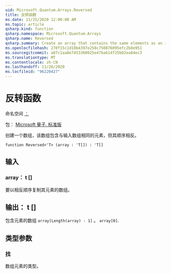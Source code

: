 ```yaml
---
uid: Microsoft.Quantum.Arrays.Reversed
title: 反转函数
ms.date: 11/25/2020 12:00:00 AM
ms.topic: article
qsharp.kind: function
qsharp.namespace: Microsoft.Quantum.Arrays
qsharp.name: Reversed
qsharp.summary: Create an array that contains the same elements as an input array but in Reversed order.
ms.openlocfilehash: 270f15c1d10b4397e258c750876095efc2b8e951
ms.sourcegitcommit: a87c1aa8e7453360025e47ba614f25b02ea84ec3
ms.translationtype: MT
ms.contentlocale: zh-CN
ms.lasthandoff: 11/26/2020
ms.locfileid: "96220427"
---
```

# <a name="reversed-function"></a>反转函数

命名空间 [：](xref:Microsoft.Quantum.Arrays)

包： [Microsoft 量子. 标准版](https://nuget.org/packages/Microsoft.Quantum.Standard)


创建一个数组，该数组包含与输入数组相同的元素，但其顺序相反。

```qsharp
function Reversed<'T> (array : 'T[]) : 'T[]
```


## <a name="input"></a>输入

### <a name="array--t"></a>array： t []

要以相反顺序复制其元素的数组。



## <a name="output--t"></a>输出： t []

包含元素的数组 `array[Length(array) - 1]` 。 `array[0]`.

## <a name="type-parameters"></a>类型参数

### <a name="t"></a>找

数组元素的类型。